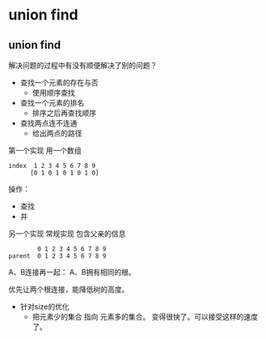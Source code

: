 # union find

## union find 
解决问题的过程中有没有顺便解决了别的问题？

- 查找一个元素的存在与否  
    - 使用顺序查找  
- 查找一个元素的排名  
    - 排序之后再查找顺序 
- 查找两点连不连通  
    - 给出两点的路径 


第一个实现 用一个数组

```
index  1 2 3 4 5 6 7 8 9 
      [0 1 0 1 0 1 0 1 0]
```

操作：
- 查找
- 并 

另一个实现 常规实现  包含父亲的信息

```
        0 1 2 3 4 5 6 7 8 9 
parent  0 1 2 3 4 5 6 7 8 9 
```

A、B连接再一起：  A、B拥有相同的根。

优先让两个根连接，能降低树的高度。

- 针对size的优化
    - 把元素少的集合 指向 元素多的集合。 变得很快了。可以接受这样的速度了。

    








